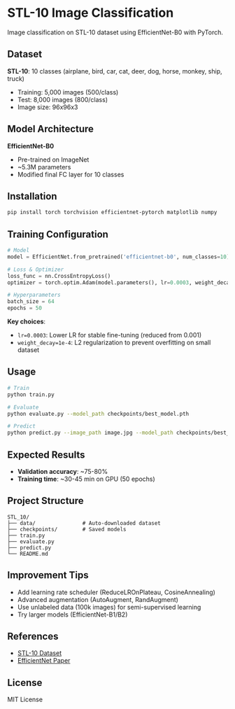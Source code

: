 # STL-10 Image Classification

Image classification on STL-10 dataset using EfficientNet-B0 with PyTorch.

## Dataset

**STL-10**: 10 classes (airplane, bird, car, cat, deer, dog, horse, monkey, ship, truck)
- Training: 5,000 images (500/class)
- Test: 8,000 images (800/class)  
- Image size: 96x96x3

## Model Architecture

**EfficientNet-B0**
- Pre-trained on ImageNet
- ~5.3M parameters
- Modified final FC layer for 10 classes

## Installation

```bash
pip install torch torchvision efficientnet-pytorch matplotlib numpy
```

## Training Configuration

```python
# Model
model = EfficientNet.from_pretrained('efficientnet-b0', num_classes=10)

# Loss & Optimizer
loss_func = nn.CrossEntropyLoss()
optimizer = torch.optim.Adam(model.parameters(), lr=0.0003, weight_decay=1e-4)

# Hyperparameters
batch_size = 64
epochs = 50
```

**Key choices**:
- `lr=0.0003`: Lower LR for stable fine-tuning (reduced from 0.001)
- `weight_decay=1e-4`: L2 regularization to prevent overfitting on small dataset

## Usage

```bash
# Train
python train.py

# Evaluate  
python evaluate.py --model_path checkpoints/best_model.pth

# Predict
python predict.py --image_path image.jpg --model_path checkpoints/best_model.pth
```

## Expected Results

- **Validation accuracy**: ~75-80%
- **Training time**: ~30-45 min on GPU (50 epochs)

## Project Structure

```
STL_10/
├── data/               # Auto-downloaded dataset
├── checkpoints/        # Saved models
├── train.py           
├── evaluate.py        
├── predict.py         
└── README.md
```

## Improvement Tips

- Add learning rate scheduler (ReduceLROnPlateau, CosineAnnealing)
- Advanced augmentation (AutoAugment, RandAugment)
- Use unlabeled data (100k images) for semi-supervised learning
- Try larger models (EfficientNet-B1/B2)

## References

- [STL-10 Dataset](https://cs.stanford.edu/~acoates/stl10/)
- [EfficientNet Paper](https://arxiv.org/abs/1905.11946)

## License

MIT License
